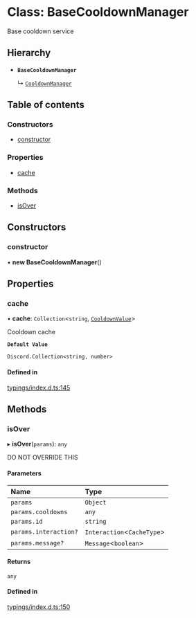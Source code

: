 # Class: BaseCooldownManager

Base cooldown service

## Hierarchy

- **`BaseCooldownManager`**

  ↳ [`CooldownManager`](../wiki/CooldownManager)

## Table of contents

### Constructors

- [constructor](../wiki/BaseCooldownManager#constructor)

### Properties

- [cache](../wiki/BaseCooldownManager#cache)

### Methods

- [isOver](../wiki/BaseCooldownManager#isover)

## Constructors

### constructor

• **new BaseCooldownManager**()

## Properties

### cache

• **cache**: `Collection`<`string`, [`CooldownValue`](../wiki/Exports#cooldownvalue)\>

Cooldown cache

**`Default Value`**

`Discord.Collection<string, number>`

#### Defined in

[typings/index.d.ts:145](https://github.com/Natto-PKP/discord-sucrose/blob/9e8624c/typings/index.d.ts#L145)

## Methods

### isOver

▸ **isOver**(`params`): `any`

DO NOT OVERRIDE THIS

#### Parameters

| Name | Type |
| :------ | :------ |
| `params` | `Object` |
| `params.cooldowns` | `any` |
| `params.id` | `string` |
| `params.interaction?` | `Interaction`<`CacheType`\> |
| `params.message?` | `Message`<`boolean`\> |

#### Returns

`any`

#### Defined in

[typings/index.d.ts:150](https://github.com/Natto-PKP/discord-sucrose/blob/9e8624c/typings/index.d.ts#L150)
